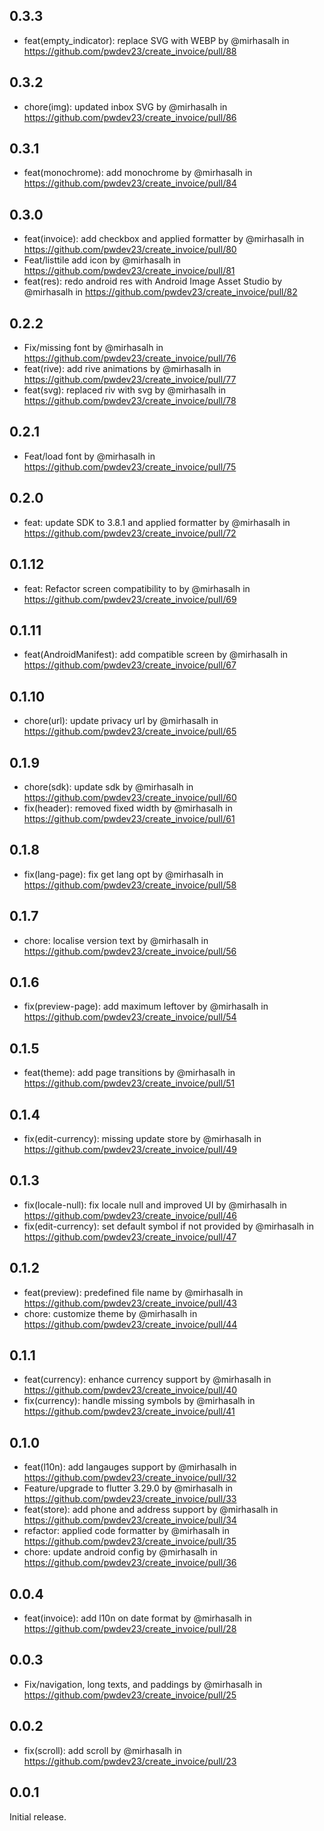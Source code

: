 ## 0.3.3

* feat(empty_indicator): replace SVG with WEBP by @mirhasalh in https://github.com/pwdev23/create_invoice/pull/88

## 0.3.2

* chore(img): updated inbox SVG by @mirhasalh in https://github.com/pwdev23/create_invoice/pull/86

## 0.3.1

* feat(monochrome): add monochrome by @mirhasalh in https://github.com/pwdev23/create_invoice/pull/84

## 0.3.0

* feat(invoice): add checkbox and applied formatter by @mirhasalh in https://github.com/pwdev23/create_invoice/pull/80
* Feat/listtile add icon by @mirhasalh in https://github.com/pwdev23/create_invoice/pull/81
* feat(res): redo android res with Android Image Asset Studio by @mirhasalh in https://github.com/pwdev23/create_invoice/pull/82

## 0.2.2

* Fix/missing font by @mirhasalh in https://github.com/pwdev23/create_invoice/pull/76
* feat(rive): add rive animations by @mirhasalh in https://github.com/pwdev23/create_invoice/pull/77
* feat(svg): replaced riv with svg by @mirhasalh in https://github.com/pwdev23/create_invoice/pull/78

## 0.2.1

* Feat/load font by @mirhasalh in https://github.com/pwdev23/create_invoice/pull/75

## 0.2.0

* feat: update SDK to 3.8.1 and applied formatter by @mirhasalh in https://github.com/pwdev23/create_invoice/pull/72

## 0.1.12

* feat: Refactor screen compatibility to <supports-screens> by @mirhasalh in https://github.com/pwdev23/create_invoice/pull/69

## 0.1.11

* feat(AndroidManifest): add compatible screen by @mirhasalh in https://github.com/pwdev23/create_invoice/pull/67

## 0.1.10

* chore(url): update privacy url by @mirhasalh in https://github.com/pwdev23/create_invoice/pull/65

## 0.1.9

* chore(sdk): update sdk by @mirhasalh in https://github.com/pwdev23/create_invoice/pull/60
* fix(header): removed fixed width by @mirhasalh in https://github.com/pwdev23/create_invoice/pull/61

## 0.1.8

* fix(lang-page): fix get lang opt by @mirhasalh in https://github.com/pwdev23/create_invoice/pull/58

## 0.1.7

* chore: localise version text by @mirhasalh in https://github.com/pwdev23/create_invoice/pull/56

## 0.1.6

* fix(preview-page): add maximum leftover by @mirhasalh in https://github.com/pwdev23/create_invoice/pull/54

## 0.1.5

* feat(theme): add page transitions by @mirhasalh in https://github.com/pwdev23/create_invoice/pull/51

## 0.1.4

* fix(edit-currency): missing update store by @mirhasalh in https://github.com/pwdev23/create_invoice/pull/49

## 0.1.3

* fix(locale-null): fix locale null and improved UI by @mirhasalh in https://github.com/pwdev23/create_invoice/pull/46
* fix(edit-currency): set default symbol if not provided by @mirhasalh in https://github.com/pwdev23/create_invoice/pull/47

## 0.1.2

* feat(preview): predefined file name by @mirhasalh in https://github.com/pwdev23/create_invoice/pull/43
* chore: customize theme by @mirhasalh in https://github.com/pwdev23/create_invoice/pull/44

## 0.1.1

* feat(currency): enhance currency support by @mirhasalh in https://github.com/pwdev23/create_invoice/pull/40
* fix(currency): handle missing symbols by @mirhasalh in https://github.com/pwdev23/create_invoice/pull/41

## 0.1.0

* feat(l10n): add langauges support by @mirhasalh in https://github.com/pwdev23/create_invoice/pull/32
* Feature/upgrade to flutter 3.29.0 by @mirhasalh in https://github.com/pwdev23/create_invoice/pull/33
* feat(store): add phone and address support by @mirhasalh in https://github.com/pwdev23/create_invoice/pull/34
* refactor: applied code formatter by @mirhasalh in https://github.com/pwdev23/create_invoice/pull/35
* chore: update android config by @mirhasalh in https://github.com/pwdev23/create_invoice/pull/36

## 0.0.4

* feat(invoice): add l10n on date format by @mirhasalh in https://github.com/pwdev23/create_invoice/pull/28

## 0.0.3

* Fix/navigation, long texts, and paddings by @mirhasalh in https://github.com/pwdev23/create_invoice/pull/25

## 0.0.2

* fix(scroll): add scroll by @mirhasalh in https://github.com/pwdev23/create_invoice/pull/23

## 0.0.1

Initial release.
